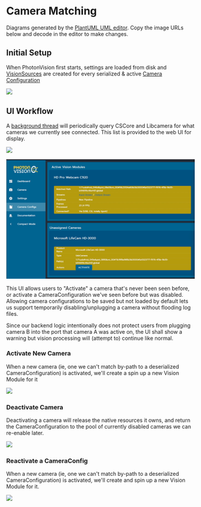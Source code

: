 # Camera Matching

Diagrams generated by the [PlantUML UML editor](https://www.plantuml.com/plantuml/). Copy the image URLs below and decode in the editor to make changes.

## Initial Setup

When PhotonVision first starts, settings are loaded from disk and [VisionSources](https://javadocs.photonvision.org/org/photonvision/vision/processes/VisionSource.html) are created for every serialized & active [Camera Configuration](https://javadocs.photonvision.org/org/photonvision/common/configuration/CameraConfiguration.html)

![](https://www.plantuml.com/plantuml/png/VP5FQnin4CNl-XI3JotK-DAJAI6fIw6GfOMbFkKoramSqTKVfF6MVFkETfKsei6trVpUldbwkYs2MIv-CeI29omCcn5d9XXPn8LpsG0MAErWaggTTGc3m6P05nRizQD7HrTS3336IxOC0mOySrwqS_5lIeT8bubxgVTNN9jRhpYCXvXNP8lLpokxsWvZNcwtlQaNsSDzH8B773sGAxzC7MvlDFSUxeXWKie4DeP7futelC8z73AZCDnPSJD35xKOh5F5DR31IU3d-1aiUive06PTlSRTm_V4eH4uFJ-4Aamn2xmxFMyJojDx0x2AjtNn-WSJ73_UltRyzC_o2mjRQH1IZecpE4t5WPOmX_5R7sPof_NyVvwghNbK-LVL1sbErTneFLqxNxF27pdEZZXNs8gjbJFrhHdYLxMredrx1Obm70QZvnUBtKxdJE2NnosxNVj3qIYO1GB_Rb3DEZAlQxKPowMuS7u8oIMUNE0F84-PaOgvvK0NF_q1)

## UI Workflow

A [background thread](https://javadocs.photonvision.org/org/photonvision/common/util/TimedTaskManager.html) will periodically query CSCore and Libcamera for what cameras we currently see connected. This list is provided to the web UI for display.

![](https://www.plantuml.com/plantuml/svg/POvDJyCm343l-HLMxnFt7j14uJ099AHkSCvSCopoCSLE-FjaxQW8kpbwpy_PYjgasJk3qJb2vHW4kZrxcc1lvGjURB0dIXrO0LLlpBakCFBP1eNkZQLkm1XpGchS8hvLXt68YMQ6WdLiyJCVqNfATZRSxwkLtka8XzriP3P6rM_kww4U7hac2oK8z0qJ5KOIKwJYvLOFJo5VUafm61zWYOjPwEPQ6M88X4fJuyoPzKD_IyEuMwrLk8rLhOrbxk4rooVWwbmvE1Rz9rbKBdJ7OHakInzy4hEbC6NlVW00)

![](images/matching_ui.png)

This UI allows users to "Activate" a camera that's never been seen before, or activate a CameraConfiguration we've seen before but was disabled. Allowing camera configurations to be saved but not loaded by default lets us support temporarily disabling/unplugging a camera without flooding log files.

Since our backend logic intentionally does not protect users from plugging camera B into the port that camera A was active on, the UI shall show a warning but vision processing will (attempt to) continue like normal.

### Activate New Camera

When a new camera (ie, one we can't match by-path to a deserialized CameraConfiguration) is activated, we'll create a spin up a new Vision Module for it

![](https://www.plantuml.com/plantuml/svg/VL7B3jCm4BpxArOzWKIK2wSALOKWf4gDG8fQBhquzggrY1_u4TI_PvCufGRKK-ATySpiU1yYzp7fWJdwAg4SDn4stx67qs43F41I9NHMGLa3dKrU8BJSy2lwcJa6_LzgQsKQ_g9g_K8rgvMCfckiNo0H1FsMy57rWclqV6OCw-b5e1o4iQIg7MNVmaSfeRz3CkfdGZ0am6YUmOuR5UyWRYX-X7M-XSOZZmX5_i2uY6ga-RG5uqE4K_S9SYAWORLRTjZ2LuSc8-HzCHFHMH_XJN-l78-tjmpomjNakDn02UVtnrKHZPnDckvGcZng-DU7kBCFCH-imk1PdDRzy2VoPumeuYhcl7L87UDKIj795q-CRzwEIgAVmDpaqNA9igoCINpgBDUhyvj42-UsPNHU9UgQvgIXvvSCTRtUe7UAt4Sm-2k395OWus9BiGM6eCprOfnoE2Y3xo3UF78Ps1wDJ7hu3G00)

### Deactivate Camera

Deactivating a camera will release the native resources it owns, and return the CameraConfiguration to the pool of currently disabled cameras we can re-enable later.

![](https://www.plantuml.com/plantuml/svg/ROxBJiCm44Nt_efHLtIH7yWYgWWB8gYeI0eRDXDdW97yABQd5N-FvV1G8bOUppdNrxkOC2InHftooPfFw19idcc4OxS1Z22yH4ySsJlelGHDi4U7RnIAUOxsNtNl9p4hrQxKjczzeC9qr7bSudiUDLeAM0ppSrDAk6foRmqtX3hn6HD16GXcvSMDdo2EFuJ0vOtATexO77aawxDdo_TKNbLLCvVNq1eV_vwuwbxXs5zllwNV_Xe6mZ3vYrkeRTzjvvv6k8Q3n7TmT86OC541LG6tmt20Xpkr8pU9DLy0)

### Reactivate a CameraConfig

When a new camera (ie, one we can't match by-path to a deserialized CameraConfiguration) is activated, we'll create and spin up a new Vision Module for it.

![](https://www.plantuml.com/plantuml/svg/VP9BYnD158NtzIikirAmoSPL8s5YH1n8SB1duYQRsrtNcGlrAElHadzlLVgXXP9LACvNvvmwwViGqSUabN3vbmTsQ2BSVQSUdX_k00CahgKJ1xO6EflyG714Wo_ah-GOz7_HevL9KOrgVSDrTgk9VRUtVfA6C5XFjNpWVa1D7g-4Maut2ir5X4ZSR7Ft5huH3f57Z0II0_QA94msPzDV81d-cGWCQX82LOJdxYCuwoEmWHH8G9cWsIPkuSlJqoFyG5R9ao0ZXIXIZcbXxwaax4eKGVNm8DO2OrWpvWvN-sOxFRw5huxCh41_EPkrp9l-qZYChsy5m0GtKt2vGH9Exm-BOobMGlRTGnsoxlTlJc5BJYPNgWgOuUNL7_vK_aIHXhYOEMyT-SWKCbLDyzbduj7RaINv8ix_py6Y95bF9YJzjTcyiixmJag85ax7eyZdnMApsSdYeQ-VGDXibXijT15z14E_5b6CbJ9EiRdsG26mUJaRnuuK6te7yTKJoY3koSYarMy0)
